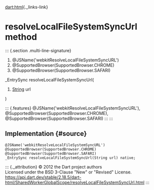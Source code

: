 [dart:html](../../dart-html/dart-html-library){._links-link}

resolveLocalFileSystemSyncUrl method
====================================

::: {.section .multi-line-signature}
<div>

1.  \@JSName(\'webkitResolveLocalFileSystemSyncURL\')
2.  \@SupportedBrowser(SupportedBrowser.CHROME)
3.  \@SupportedBrowser(SupportedBrowser.SAFARI)

</div>

\_EntrySync resolveLocalFileSystemSyncUrl(

1.  [String](../../dart-core/string-class) url

)

::: {.features}
\@JSName(\'webkitResolveLocalFileSystemSyncURL\'),
\@SupportedBrowser(SupportedBrowser.CHROME),
\@SupportedBrowser(SupportedBrowser.SAFARI)
:::
:::

Implementation {#source}
--------------

``` {.language-dart data-language="dart"}
@JSName('webkitResolveLocalFileSystemSyncURL')
@SupportedBrowser(SupportedBrowser.CHROME)
@SupportedBrowser(SupportedBrowser.SAFARI)
_EntrySync resolveLocalFileSystemSyncUrl(String url) native;
```

::: {._attribution}
© 2012 the Dart project authors\
Licensed under the BSD 3-Clause \"New\" or \"Revised\" License.\
<https://api.dart.dev/stable/2.18.5/dart-html/SharedWorkerGlobalScope/resolveLocalFileSystemSyncUrl.html>
:::
